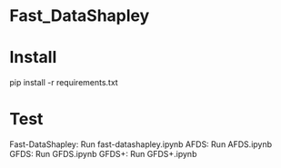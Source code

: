 # Fast_DataShapley
# Install
pip install -r requirements.txt
# Test
Fast-DataShapley: Run fast-datashapley.ipynb
AFDS: Run AFDS.ipynb
GFDS: Run GFDS.ipynb
GFDS+: Run GFDS+.ipynb
